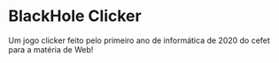 # BlackHole Clicker
Um jogo clicker feito pelo primeiro ano de informática de 2020 do cefet para a matéria de Web!
